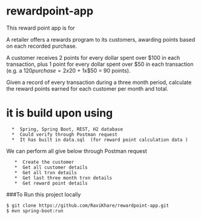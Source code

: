 # rewardpoint-app

This reward point app is for 

A retailer offers a rewards program to its customers, awarding points based on each recorded purchase. 
 
A customer receives 2 points for every dollar spent over $100 in each transaction, plus 1 point for every dollar spent over $50 in each transaction 
(e.g. a $120 purchase = 2x$20 + 1x$50 = 90 points).
 
Given a record of every transaction during a three month period, calculate the reward points earned for each customer per month and total.


# it is build upon using 
      *  Spring, Spring Boot, REST, H2 database
      *  Could verify through Postman request 
      *  It has built in data.sql  (for reward point calculation data )
      
  We can perform all give below through Postman request
      
       *  Create the customer 
       *  Get all customer details
       *  Get all trxn details
       *  Get last three month trxn details
       *  Get reward point details 
       
       
       
###To Run this project locally
```shell
$ git clone https://github.com/RaviKhare/rewardpoint-app.git
$ mvn spring-boot:run

       
      
